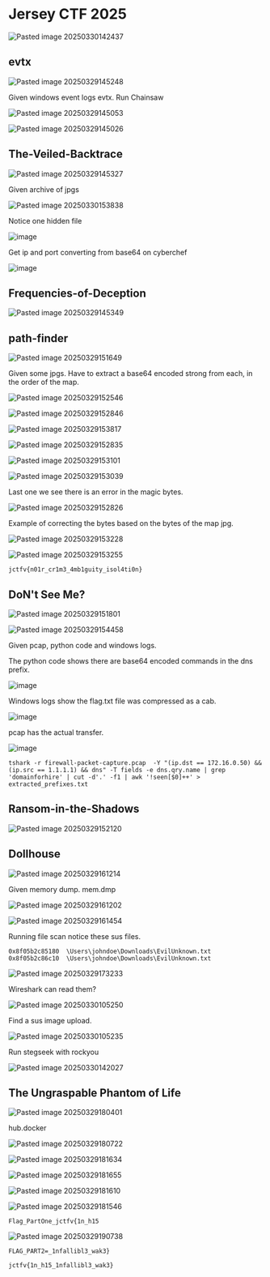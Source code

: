 # Jersey CTF 2025

![Pasted image 20250330142437](https://github.com/user-attachments/assets/c6190475-b617-4af8-9265-57d1c5faa6ab)

## evtx

![Pasted image 20250329145248](https://github.com/user-attachments/assets/7fc65f87-c93c-484f-a513-0ba1a152b645)


Given windows event logs evtx. Run Chainsaw

![Pasted image 20250329145053](https://github.com/user-attachments/assets/6a30ece7-75b3-41fa-a45a-a554b7f5f0e6)


![Pasted image 20250329145026](https://github.com/user-attachments/assets/08eb2701-d759-4bb0-8b8c-ecaaaa3fb878)


## The-Veiled-Backtrace


![Pasted image 20250329145327](https://github.com/user-attachments/assets/ff500fd1-f724-4a7a-ae8f-797a9d1eae3c)

Given archive of jpgs

![Pasted image 20250330153838](https://github.com/user-attachments/assets/96bf5523-8c41-4d35-901a-72f45c5d2416)

Notice one hidden file

![image](https://github.com/user-attachments/assets/f4ff6805-f474-4ae7-88e4-f07f5da651a5)

Get ip and port converting from base64 on cyberchef

![image](https://github.com/user-attachments/assets/0d664dcd-3d56-4d48-8169-f2ee238f22aa)


## Frequencies-of-Deception

![Pasted image 20250329145349](https://github.com/user-attachments/assets/5122a077-4dff-4171-84b3-a82a838f4b1c)


## path-finder


![Pasted image 20250329151649](https://github.com/user-attachments/assets/00f24e18-5801-409c-ae6c-1a984c46dd18)

Given some jpgs. Have to extract a base64 encoded strong from each, in the order of the map.

![Pasted image 20250329152546](https://github.com/user-attachments/assets/26fe4239-944a-4e69-b32c-6a80b0a0e48f)

![Pasted image 20250329152846](https://github.com/user-attachments/assets/d533e4fb-a4c7-4465-84e5-dcd51a2450b0)




![Pasted image 20250329153817](https://github.com/user-attachments/assets/8677cf11-c83a-4f6f-886d-ffd6d222f872)




![Pasted image 20250329152835](https://github.com/user-attachments/assets/4720f278-ca48-4c28-8a6e-7b2b839428d8)



![Pasted image 20250329153101](https://github.com/user-attachments/assets/cb1c8e3a-6cda-4291-acf4-3050f72c896c)

![Pasted image 20250329153039](https://github.com/user-attachments/assets/aab0b749-0ecc-4f72-97dc-00681b87ffd6)


Last one we see there is an error in the magic bytes.

![Pasted image 20250329152826](https://github.com/user-attachments/assets/a6ad5009-e184-4b09-af6c-f942a5b40a75)


Example of correcting the bytes based on the bytes of the map jpg.

![Pasted image 20250329153228](https://github.com/user-attachments/assets/440957d4-4a09-4e8a-9f9e-0bbcfe6aa522)

![Pasted image 20250329153255](https://github.com/user-attachments/assets/ea3bdc58-8c2d-4b0b-a113-80b7b1ae9676)

`jctfv{n01r_cr1m3_4mb1guity_isol4ti0n}`

## DoN't See Me?

![Pasted image 20250329151801](https://github.com/user-attachments/assets/607f65f0-6d9a-466d-b983-583f2d8de68d)


![Pasted image 20250329154458](https://github.com/user-attachments/assets/198f6ec9-500c-4a92-bc90-784a47de677e)

Given pcap, python code and windows logs. 

The python code shows there are base64 encoded commands in the dns prefix.

![image](https://github.com/user-attachments/assets/31cc31c3-d3e2-44ca-abc8-147c449df9e0)


Windows logs show the flag.txt file was compressed as a cab.

![image](https://github.com/user-attachments/assets/56b50ee9-26cb-4522-821c-99f48091be2b)


pcap has the actual transfer.

![image](https://github.com/user-attachments/assets/6d0f3c88-9b09-43c0-9e7a-9d74152b9739)


```
tshark -r firewall-packet-capture.pcap  -Y "(ip.dst == 172.16.0.50) && (ip.src == 1.1.1.1) && dns" -T fields -e dns.qry.name | grep 'domainforhire' | cut -d'.' -f1 | awk '!seen[$0]++' > extracted_prefixes.txt

```



## Ransom-in-the-Shadows


![Pasted image 20250329152120](https://github.com/user-attachments/assets/87e0cc9e-9fea-42ab-9f8e-cfd9c187472c)



## Dollhouse

![Pasted image 20250329161214](https://github.com/user-attachments/assets/af4c2f71-bbab-4104-9823-1694973c6201)


Given memory dump. mem.dmp

![Pasted image 20250329161202](https://github.com/user-attachments/assets/28af100d-6fe9-492f-ac50-a5dd5b58973e)

![Pasted image 20250329161454](https://github.com/user-attachments/assets/f862961a-1489-4e5c-bc36-9da49d6af788)

Running file scan notice these sus files.

```
0x8f05b2c85180  \Users\johndoe\Downloads\EvilUnknown.txt
0x8f05b2c86c10  \Users\johndoe\Downloads\EvilUnknown.txt
```

![Pasted image 20250329173233](https://github.com/user-attachments/assets/a3164da1-40cd-41ba-aadc-ad4d52eb741c)

Wireshark can read them?

![Pasted image 20250330105250](https://github.com/user-attachments/assets/77cd70b6-28ca-4a5c-8cd9-c5c0043b127a)

 Find a sus image upload.

![Pasted image 20250330105235](https://github.com/user-attachments/assets/ebd83bcc-afbc-4cdd-8fb4-1408054176a5)

Run stegseek with rockyou 

![Pasted image 20250330142027](https://github.com/user-attachments/assets/e030cce5-b010-413e-bc50-8d3ad28b079d)

## The Ungraspable Phantom of Life

![Pasted image 20250329180401](https://github.com/user-attachments/assets/c23fe015-7cf6-4858-afe9-32ef1f378fb7)

hub.docker

![Pasted image 20250329180722](https://github.com/user-attachments/assets/d5b6e9bc-0c59-48a5-83f9-9b7f792feb49)


![Pasted image 20250329181634](https://github.com/user-attachments/assets/d2891957-8f29-40b5-9d19-87ee2109e7e2)



![Pasted image 20250329181655](https://github.com/user-attachments/assets/9498719b-eb1a-4ee2-99cf-da9166fbef60)


![Pasted image 20250329181610](https://github.com/user-attachments/assets/59b96a98-1dc3-4e72-8e2e-3dd51b7de450)

![Pasted image 20250329181546](https://github.com/user-attachments/assets/2370adc5-3a87-4604-9f54-9fe273fd2826)

`Flag_PartOne_jctfv{1n_h15`


![Pasted image 20250329190738](https://github.com/user-attachments/assets/8ca1174e-9b8f-46e3-a9c3-434586241d5b)

`FLAG_PART2=_1nfallibl3_wak3}`

`jctfv{1n_h15_1nfallibl3_wak3}`










